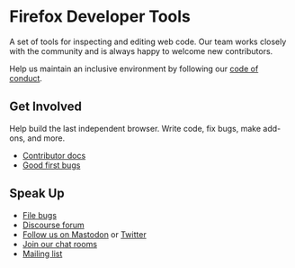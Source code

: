 # Firefox Developer Tools

A set of tools for inspecting and editing web code.
Our team works closely with the community and is always happy to
welcome new contributors.

Help us maintain an inclusive environment by following our [code of conduct](CODE_OF_CONDUCT.md).

## Get Involved
Help build the last independent browser. Write code, fix bugs, make add-ons, and more.

- [Contributor docs](https://firefox-source-docs.mozilla.org/devtools)
- [Good first bugs](https://codetribute.mozilla.org/projects/devtools)

## Speak Up
- [File bugs](https://bugzilla.mozilla.org/enter_bug.cgi?product=DevTools&component=General)
- [Discourse forum](https://discourse.mozilla-community.org/c/devtools)
- [Follow us on Mastodon](https://mozilla.social/@FirefoxDevTools) or [Twitter](https://twitter.com/FirefoxDevTools)
- [Join our chat rooms](https://chat.mozilla.org/#/room/#devtools:mozilla.org)
- [Mailing list](https://groups.google.com/forum/#!forum/mozilla.dev.developer-tools)
